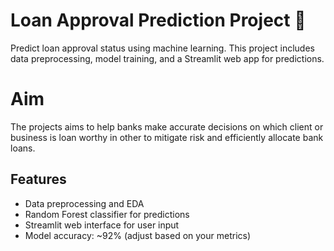 # Loan Approval Prediction Project 🏦

Predict loan approval status using machine learning. This project includes data preprocessing, model training, and a Streamlit web app for predictions. 

# Aim
  The projects aims to help banks make accurate decisions on which client or business is loan worthy in other to mitigate risk and efficiently allocate bank loans.

## Features
- Data preprocessing and EDA
- Random Forest classifier for predictions
- Streamlit web interface for user input
- Model accuracy: ~92% (adjust based on your metrics)


